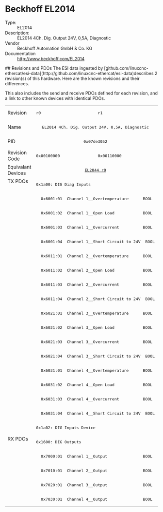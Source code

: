 #  Beckhoff EL2014

<dl>
  <dt>Type:</dt><dd>EL2014</dd>
  <dt>Description:</dt><dd>EL2014 4Ch. Dig. Output 24V, 0,5A, Diagnostic</dd>
  <dt>Vendor</dt><dd>Beckhoff Automation GmbH & Co. KG</dd>
  <dt>Documentation</dt><dd><a href="http://www.beckhoff.com/EL2014">http://www.beckhoff.com/EL2014</a></dd>
</dl>
## Revisions and PDOs
The ESI data ingested by [github.com/linuxcnc-ethercat/esi-data](http://github.com/linuxcnc-ethercat/esi-data)describes 2 revision(s) of this hardware.  Here are the known revisions and their differences.

This also includes the send and receive PDOs defined for each revision, and a link to other known devices with identical PDOs.

<table>
<tr >
<td class="first">Revision</td>
<td ><pre>r0</pre></td>
<td ><pre>r1</pre></td>
</tr>
<tr >
<td class="first">Name</td>
<td  colspan=2 align="center"><pre>EL2014 4Ch. Dig. Output 24V, 0,5A, Diagnostic</pre></td>
</tr>
<tr >
<td class="first">PID</td>
<td  colspan=2 align="center"><pre>0x07de3052</pre></td>
</tr>
<tr >
<td class="first">Revision Code</td>
<td ><pre>0x00100000</pre></td>
<td ><pre>0x00110000</pre></td>
</tr>
<tr >
<td class="first">Equivalant Devices</td>
<td  colspan=2 align="center"><pre><a href="EL2044">EL2044 r0</a></pre></td>
</tr>
<tr class="txpdo pdosection">
<td class="first" rowspan=18 valign=top>TX PDOs</td>
<td colspan=2 align="left"><pre>0x1a00: DIG Diag Inputs</pre></td>
<td></td>
</tr>
<tr class="txpdo">
<td  colspan=2 align="left"><pre>  0x6001:01  Channel 1__Overtemperature      BOOL</pre></td>
</tr>
<tr class="txpdo">
<td  colspan=2 align="left"><pre>  0x6001:02  Channel 1__Open Load            BOOL</pre></td>
</tr>
<tr class="txpdo">
<td  colspan=2 align="left"><pre>  0x6001:03  Channel 1__Overcurrent          BOOL</pre></td>
</tr>
<tr class="txpdo">
<td  colspan=2 align="left"><pre>  0x6001:04  Channel 1__Short Circuit to 24V  BOOL</pre></td>
</tr>
<tr class="txpdo">
<td  colspan=2 align="left"><pre>  0x6011:01  Channel 2__Overtemperature      BOOL</pre></td>
</tr>
<tr class="txpdo">
<td  colspan=2 align="left"><pre>  0x6011:02  Channel 2__Open Load            BOOL</pre></td>
</tr>
<tr class="txpdo">
<td  colspan=2 align="left"><pre>  0x6011:03  Channel 2__Overcurrent          BOOL</pre></td>
</tr>
<tr class="txpdo">
<td  colspan=2 align="left"><pre>  0x6011:04  Channel 2__Short Circuit to 24V  BOOL</pre></td>
</tr>
<tr class="txpdo">
<td  colspan=2 align="left"><pre>  0x6021:01  Channel 3__Overtemperature      BOOL</pre></td>
</tr>
<tr class="txpdo">
<td  colspan=2 align="left"><pre>  0x6021:02  Channel 3__Open Load            BOOL</pre></td>
</tr>
<tr class="txpdo">
<td  colspan=2 align="left"><pre>  0x6021:03  Channel 3__Overcurrent          BOOL</pre></td>
</tr>
<tr class="txpdo">
<td  colspan=2 align="left"><pre>  0x6021:04  Channel 3__Short Circuit to 24V  BOOL</pre></td>
</tr>
<tr class="txpdo">
<td  colspan=2 align="left"><pre>  0x6031:01  Channel 4__Overtemperature      BOOL</pre></td>
</tr>
<tr class="txpdo">
<td  colspan=2 align="left"><pre>  0x6031:02  Channel 4__Open Load            BOOL</pre></td>
</tr>
<tr class="txpdo">
<td  colspan=2 align="left"><pre>  0x6031:03  Channel 4__Overcurrent          BOOL</pre></td>
</tr>
<tr class="txpdo">
<td  colspan=2 align="left"><pre>  0x6031:04  Channel 4__Short Circuit to 24V  BOOL</pre></td>
</tr>
<tr class="txpdo pdosection">
<td  colspan=2 align="left"><pre>0x1a02: DIG Inputs Device</pre></td>
</tr>
<tr class="rxpdo pdosection">
<td class="first" rowspan=5 valign=top>RX PDOs</td>
<td colspan=2 align="left"><pre>0x1600: DIG Outputs</pre></td>
<td></td>
</tr>
<tr class="rxpdo">
<td  colspan=2 align="left"><pre>  0x7000:01  Channel 1__Output               BOOL</pre></td>
</tr>
<tr class="rxpdo">
<td  colspan=2 align="left"><pre>  0x7010:01  Channel 2__Output               BOOL</pre></td>
</tr>
<tr class="rxpdo">
<td  colspan=2 align="left"><pre>  0x7020:01  Channel 3__Output               BOOL</pre></td>
</tr>
<tr class="rxpdo">
<td  colspan=2 align="left"><pre>  0x7030:01  Channel 4__Output               BOOL</pre></td>
</tr>
</table>
